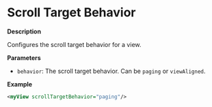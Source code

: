 # Scroll Target Behavior

**Description**

Configures the scroll target behavior for a view.

**Parameters**

- `behavior`: The scroll target behavior. Can be `paging` or `viewAligned`.

**Example**

```xml
<myView scrollTargetBehavior="paging"/>
```
